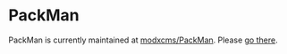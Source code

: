 # PackMan

PackMan is currently maintained at [modxcms/PackMan](http://github.com/modxcms/PackMan). Please [go there](http://github.com/modxcms/PackMan).

